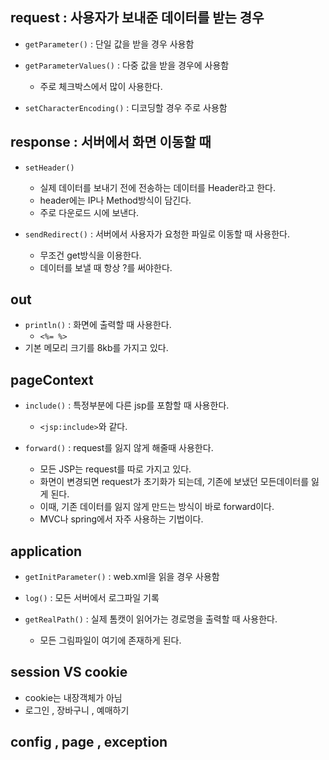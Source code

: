 ## request : 사용자가 보내준 데이터를 받는 경우 

- ```getParameter()``` : 단일 값을 받을 경우 사용함

- ```getParameterValues()``` : 다중 값을 받을 경우에 사용함
  - 주로 체크박스에서 많이 사용한다.

- ```setCharacterEncoding()``` : 디코딩할 경우 주로 사용함

## response : 서버에서 화면 이동할 때 
- ```setHeader()``` 
  - 실제 데이터를 보내기 전에 전송하는 데이터를 Header라고 한다.
  - header에는 IP나 Method방식이 담긴다.
  - 주로 다운로드 시에 보낸다.

- ```sendRedirect()``` : 서버에서 사용자가 요청한 파일로 이동할 때 사용한다.
  - 무조건 get방식을 이용한다.
  - 데이터를 보낼 때 항상 ?를 써야한다.

## out
- ```println()``` : 화면에 출력할 때 사용한다.
  - ```<%= %>```
- 기본 메모리 크기를 8kb를 가지고 있다.

## pageContext
- ```include()``` : 특정부분에 다른 jsp를 포함할 때 사용한다.
  - ```<jsp:include>```와 같다.

- ```forward()``` : request를 잃지 않게 해줄때 사용한다.
  - 모든 JSP는 request를 따로 가지고 있다. 
  - 화면이 변경되면 request가 초기화가 되는데, 기존에 보냈던 모든데이터를 잃게 된다.
  - 이때, 기존 데이터를 잃지 않게 만드는 방식이 바로 forward이다.
  - MVC나 spring에서 자주 사용하는 기법이다.

## application
- ```getInitParameter()``` : web.xml을 읽을 경우 사용함

- ```log()``` : 모든 서버에서 로그파일 기록

- ```getRealPath()``` : 실제 톰캣이 읽어가는 경로명을 출력할 때 사용한다.
  - 모든 그림파일이 여기에 존재하게 된다.



## session VS cookie
- cookie는 내장객체가 아님
- 로그인 , 장바구니 , 예매하기




## config , page , exception